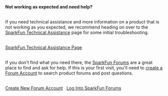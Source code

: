 <div class="alert alert-info" role="alert">
<span class="glyphicon glyphicon-question-sign" aria-hidden="true"></span>
    <strong> Not working as expected and need help? </strong> <br /><br />

If you need technical assistance and more information on a product that is not working as you expected, we recommend heading on over to the <a href="https://www.sparkfun.com/technical_assistance">SparkFun Technical Assistance</a> page for some initial troubleshooting. <br /><br />

<div class="text-center"><a class="btn btn-danger" href="https://www.sparkfun.com/technical_assistance" role="button" target="sfe_technical_assistance">SparkFun Technical Assistance Page</a></div>
<br />

If you don't find what you need there, the <a href="https://forum.sparkfun.com/index.php">SparkFun Forums</a> are a great place to find and ask for help. If this is your first visit, you'll need to <a href="https://forum.sparkfun.com/ucp.php?mode=register">create a Forum Account</a> to search product forums and post questions.<br /><br />

<div class="text-center"><a class="btn btn-danger" href="https://forum.sparkfun.com/ucp.php?mode=register" role="button">Create New Forum Account</a>&nbsp;&nbsp;&nbsp;<a class="btn btn-danger" href="https://forum.sparkfun.com/index.php" role="button">Log Into SparkFun Forums</a></div>
</div>
